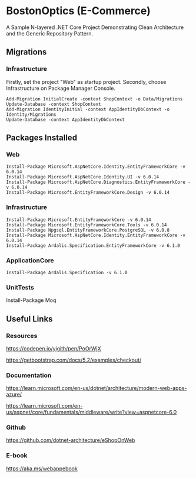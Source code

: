 # BostonOptics (E-Commerce)
A Sample N-layered .NET Core Project Demonstrating Clean Architecture and the Generic Repository Pattern.

## Migrations

### Infrastructure
Firstly, set the project "Web" as startup project.
Secondly, choose Infrastructure on Package Manager Console.
```
Add-Migration InitialCreate -context ShopContext -o Data/Migrations
Update-Database -context ShopContext
Add-Migration IdentityInitial -context AppIdentityDbContext -o Identity/Migrations
Update-Database -context AppIdentityDbContext
```
## Packages Installed

### Web
```
Install-Package Microsoft.AspNetCore.Identity.EntityFrameworkCore -v 6.0.14
Install-Package Microsoft.AspNetCore.Identity.UI -v 6.0.14
Install-Package Microsoft.AspNetCore.Diagnostics.EntityFrameworkCore -v 6.0.14
Install-Package Microsoft.EntityFrameworkCore.Design -v 6.0.14
```

### Infrastructure
```
Install-Package Microsoft.EntityFrameworkCore -v 6.0.14
Install-Package Microsoft.EntityFrameworkCore.Tools -v 6.0.14
Install-Package Npgsql.EntityFrameworkCore.PostgreSQL -v 6.0.8
Install-Package Microsoft.AspNetCore.Identity.EntityFrameworkCore -v 6.0.14
Install-Package Ardalis.Specification.EntityFrameworkCore -v 6.1.0
```

### ApplicationCore
```
Install-Package Ardalis.Specification -v 6.1.0
```

### UnitTests
Install-Package Moq

## Useful Links

### Resources
https://codepen.io/yigith/pen/PoOrWjX

https://getbootstrap.com/docs/5.2/examples/checkout/

### Documentation
https://learn.microsoft.com/en-us/dotnet/architecture/modern-web-apps-azure/

https://learn.microsoft.com/en-us/aspnet/core/fundamentals/middleware/write?view=aspnetcore-6.0

### Github
https://github.com/dotnet-architecture/eShopOnWeb

### E-book
https://aka.ms/webappebook